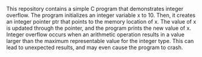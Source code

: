 This repository contains a simple C program that demonstrates integer overflow. The program initializes an integer variable x to 10. Then, it creates an integer pointer ptr that points to the memory location of x. The value of x is updated through the pointer, and the program prints the new value of x. Integer overflow occurs when an arithmetic operation results in a value larger than the maximum representable value for the integer type. This can lead to unexpected results, and may even cause the program to crash.